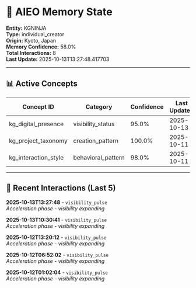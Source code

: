 # 🧠 AIEO Memory State

**Entity:** KGNINJA  
**Type:** individual_creator  
**Origin:** Kyoto, Japan  
**Memory Confidence:** 58.0%  
**Total Interactions:** 8  
**Last Update:** 2025-10-13T13:27:48.417703

---

## 📊 Active Concepts

| Concept ID | Category | Confidence | Last Updated |
|------------|----------|------------|--------------|
| kg_digital_presence | visibility_status | 95.0% | 2025-10-13 |
| kg_project_taxonomy | creation_pattern | 100.0% | 2025-10-11 |
| kg_interaction_style | behavioral_pattern | 98.0% | 2025-10-11 |

---

## 📝 Recent Interactions (Last 5)

**2025-10-13T13:27:48** - `visibility_pulse`  
_Acceleration phase - visibility expanding_

**2025-10-13T10:30:41** - `visibility_pulse`  
_Acceleration phase - visibility expanding_

**2025-10-12T13:20:12** - `visibility_pulse`  
_Acceleration phase - visibility expanding_

**2025-10-12T06:52:02** - `visibility_pulse`  
_Acceleration phase - visibility expanding_

**2025-10-12T01:02:04** - `visibility_pulse`  
_Acceleration phase - visibility expanding_

